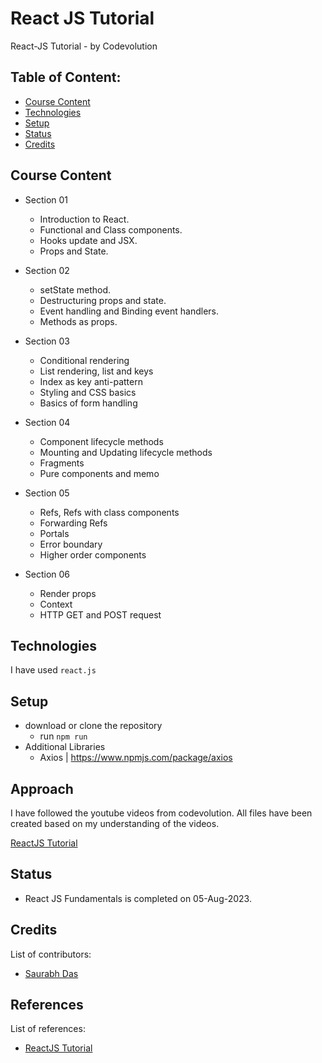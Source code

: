 # React JS Tutorial

React-JS Tutorial - by Codevolution

## Table of Content:

- [Course Content](#course-content)
- [Technologies](#technologies)
- [Setup](#setup)
- [Status](#status)
- [Credits](#credits)

## Course Content

- Section 01
  - Introduction to React.
  - Functional and Class components.
  - Hooks update and JSX.
  - Props and State.

- Section 02
  - setState method.
  - Destructuring props and state.
  - Event handling and Binding event handlers.
  - Methods as props.

- Section 03
  - Conditional rendering
  - List rendering, list and keys
  - Index as key anti-pattern
  - Styling and CSS basics
  - Basics of form handling

- Section 04
  - Component lifecycle methods
  - Mounting and Updating lifecycle methods
  - Fragments
  - Pure components and memo

- Section 05
  - Refs, Refs with class components
  - Forwarding Refs
  - Portals
  - Error boundary
  - Higher order components

- Section 06
  - Render props
  - Context
  - HTTP GET and POST request

## Technologies

I have used `react.js`

## Setup

- download or clone the repository
  - run `npm run`
- Additional Libraries
  - Axios | https://www.npmjs.com/package/axios
  
## Approach

I have followed the youtube videos from codevolution.
All files have been created based on my understanding of the videos.

[ReactJS Tutorial](https://www.youtube.com/playlist?list=PLC3y8-rFHvwgg3vaYJgHGnModB54rxOk3)

## Status

- React JS Fundamentals is completed on 05-Aug-2023.

## Credits

List of contributors:

- [Saurabh Das](dsumansaurabh@gmail.com)

## References

List of references:

- [ReactJS Tutorial](https://www.youtube.com/playlist?list=PLC3y8-rFHvwgg3vaYJgHGnModB54rxOk3)

